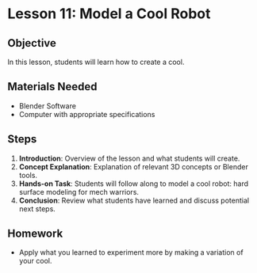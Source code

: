 
# Lesson 11: Model a Cool Robot

## Objective
In this lesson, students will learn how to create a cool.

## Materials Needed
- Blender Software
- Computer with appropriate specifications

## Steps
1. **Introduction**: Overview of the lesson and what students will create.
2. **Concept Explanation**: Explanation of relevant 3D concepts or Blender tools.
3. **Hands-on Task**: Students will follow along to model a cool robot: hard surface modeling for mech warriors.
4. **Conclusion**: Review what students have learned and discuss potential next steps.

## Homework
- Apply what you learned to experiment more by making a variation of your cool.
